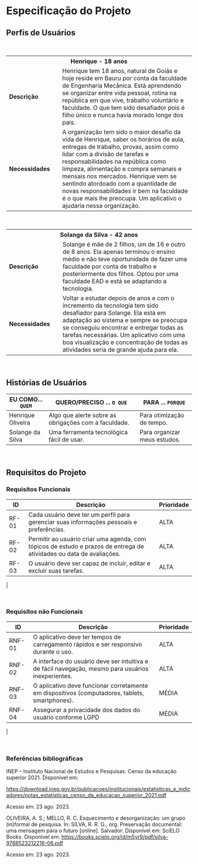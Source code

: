 # Especificação do Projeto


## Perfis de Usuários
&nbsp;
<table>
<tbody>
<tr align=center>
<th colspan="2">Henrique - 18 anos </th>
</tr>
<tr>
<td width="150px"><b>Descrição</b></td>
<td width="600px">Henrique tem 18 anos, natural de Goiás e hoje reside em Bauru por conta da faculdade de Engenharia Mecânica. Está aprendendo se organizar entre vida pessoal, rotina na república em que vive, trabalho voluntário e faculdade. O que tem sido desafiador pois é filho único e nunca havia morado longe dos pais.</td>
</tr>
<tr>
<td><b>Necessidades</b></td>
<td>A organização tem sido o maior desafio da vida de Henrique, saber os horários de aula, entregas de trabalho, provas, assim como lidar com a divisão de tarefas e responsabilidades na república como limpeza, alimentação e compra semanais e mensais nos mercados. Henrique vem se sentindo atordoado com a quantidade de novas responsabilidades ir bem na faculdade é o que mais lhe preocupa. Um aplicativo o ajudaria nessa organização. </td>
</tr>
</tbody>
</table>

&nbsp;
&nbsp;
<table>
<tbody>
<tr align=center>
<th colspan="2">Solange da Silva - 42 anos </th>
</tr>
<tr>
<td width="150px"><b>Descrição</b></td>
<td width="600px">Solange é mãe de 2 filhos, um de 16 e outro de 8 anos. Ela apenas terminou o ensino médio e não teve oportunidade de fazer uma faculdade por conta de trabalho e posteriormente dos filhos. Optou por uma faculdade EAD e está se adaptando a tecnologia.</td>
</tr>
<tr>
<td><b>Necessidades</b></td>
<td>Voltar a estudar depois de anos e com o incremento da tecnologia tem sido desafiador para Solange. Ela está em adaptação ao sistema e sempre se preocupa se conseguiu encontrar e entregar todas as tarefas necessárias. Um aplicativo com uma boa visualização e concentração de todas as atividades seria de grande ajuda para ela.  </td>
</tr>
</tbody>
</table>

&nbsp;

## Histórias de Usuários



|EU COMO... `QUEM`   | QUERO/PRECISO ... `O QUE` |PARA ... `PORQUE`                 |
|--------------------|---------------------------|----------------------------------|
| Henrique Oliveira                | Algo que alerte sobre as obrigações com a faculdade.                       | Para otimização de tempo.                              |
| Solange da Silva               | Uma ferramenta tecnológica fácil de usar.                       | Para organizar meus estudos.                               |

&nbsp;

## Requisitos do Projeto
### Requisitos Funcionais


|ID    | Descrição                | Prioridade |
|-------|---------------------------------|----|
| RF-01 |  Cada usuário deve ter um perfil para gerenciar suas informações pessoais e preferências. | ALTA   | 
| RF-02 |  Permitir ao usuário criar uma agenda, com tópicos de estudo e prazos de entrega de atividades ou data de avaliações.                      | ALTA   | 
| RF-03 |  O usuário deve ser capaz de incluir, editar e excluir suas tarefas.                      | ALTA  | 
|


&nbsp;


### Requisitos não Funcionais


|ID    | Descrição                | Prioridade |
|-------|---------------------------------|----|
| RNF-01 |  O aplicativo deve ter tempos de carregamento rápidos e ser responsivo durante o uso. | ALTA   | 
| RNF-02 |  A interface do usuário deve ser intuitiva e de fácil navegação, mesmo para usuários inexperientes.                      | ALTA   | 
| RNF-03 |  O aplicativo deve funcionar corretamente em dispositivos (computadores, tablets, smartphones).                      | MÉDIA  | 
| RNF-04 |  Assegurar a privacidade dos dados do usuário conforme LGPD  | MÉDIA   | 
|

&nbsp;


### Referências bibliográficas

INEP – Instituto Nacional de Estudos e Pesquisas. Censo da educação superior 2021. Disponível em: 

https://download.inep.gov.br/publicacoes/institucionais/estatisticas_e_indicadores/notas_estatisticas_censo_da_educacao_superior_2021.pdf 

Acesso em: 23 ago. 2023. 

 

OLIVEIRA, A. S.; MELLO, R. C. Esquecimento e desorganização: um grupo (in)formal de pesquisa. In: SILVA, R. R. G., org. Preservação documental: uma mensagem para o futuro [online]. Salvador:  Disponível em: SciELO Books. Disponível em: https://books.scielo.org/id/m5yr9/pdf/silva-9788523212216-06.pdf 

Acesso em: 23 ago. 2023. 